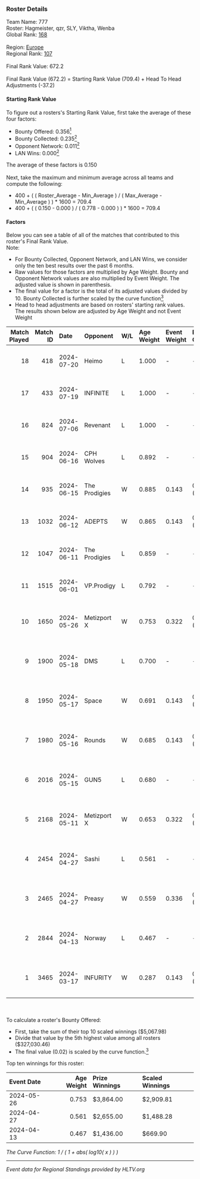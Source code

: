 ### Roster Details<br />
Team Name: 777<br />
Roster: Hagmeister, qzr, SLY, Viktha, Wenba<br />
Global Rank: [168](../standings_global.md)<br />
<br />
Region: [Europe]( ../standings_europe.md)<br />
Regional Rank: [107]( ../standings_europe.md)<br />
<br />
Final Rank Value:  672.2<br />
<br />
Final Rank Value (672.2) = Starting Rank Value (709.4) + Head To Head Adjustments (-37.2)<br />

#### Starting Rank Value<br />
To figure out a rosters's Starting Rank Value, first take the average of these four factors:<br />
- Bounty Offered: 0.356[<sup>1</sup>](#table2)
- Bounty Collected: 0.235[<sup>2</sup>](#table1)
- Opponent Network: 0.011[<sup>2</sup>](#table1)
- LAN Wins: 0.000[<sup>2</sup>](#table1)

The average of these factors is 0.150<br />
<br />
Next, take the maximum and minimum average across all teams and compute the following:<br />
- 400 + ( ( Roster_Average - Min_Average ) / ( Max_Average - Min_Average ) ) * 1600 = 709.4
- 400 + ( ( 0.150 - 0.000 ) / ( 0.778 - 0.000 ) ) * 1600 = 709.4


#### Factors<br />
Below you can see a table of all of the matches that contributed to this roster's Final Rank Value.<br />
Note:<br />

- For Bounty Collected, Opponent Network, and LAN Wins, we consider only the ten best results over the past 6 months.
- Raw values for those factors are multiplied by Age Weight. Bounty and Opponent Network values are also multiplied by Event Weight. The adjusted value is shown in parenthesis.
- The final value for a factor is the total of its adjusted values divided by 10. Bounty Collected is further scaled by the curve function[<sup>3</sup>](#curveFunction)
- Head to head adjustments are based on rosters' starting rank values. The results shown below are adjusted by Age Weight and not Event Weight
<span id="table1"></span><br />


| Match Played | Match ID | Date       | Opponent      | W/L | Age Weight | Event Weight | Bounty Collected | Opponent Network | LAN Wins  | H2H Adj. | Roster                                       |
| -: | -: | :- | :- | :- | :- | :- | :- | :- | :- | -: | :- |
|           18 |      418 | 2024-07-20 | Heimo         | L   | 1.000      | -            | -                | -                | -         |   -16.89 | Hagmeister, qzr, SLY, Viktha, Wenba          |
|           17 |      433 | 2024-07-19 | INFINITE      | L   | 1.000      | -            | -                | -                | -         |   -20.43 | Hagmeister, qzr, SLY, Viktha, Wenba          |
|           16 |      824 | 2024-07-06 | Revenant      | L   | 1.000      | -            | -                | -                | -         |   -11.60 | Hagmeister, qzr, SLY, Viktha, Wenba          |
|           15 |      904 | 2024-06-16 | CPH Wolves    | L   | 0.892      | -            | -                | -                | -         |   -10.81 | Hagmeister, qzr, SLY, Viktha, Wenba          |
|           14 |      935 | 2024-06-15 | The Prodigies | W   | 0.885      | 0.143        | 0.000 (0.000)    | 0.094 (0.012)    | 0 (0.000) |     8.42 | Hagmeister, qzr, SLY, Viktha, Wenba          |
|           13 |     1032 | 2024-06-12 | ADEPTS        | W   | 0.865      | 0.143        | 0.002 (0.000)    | 0.027 (0.003)    | 0 (0.000) |    11.21 | Hagmeister, qzr, SLY, Viktha, Wenba          |
|           12 |     1047 | 2024-06-11 | The Prodigies | L   | 0.859      | -            | -                | -                | -         |   -18.59 | Hagmeister, qzr, SLY, Viktha, Wenba          |
|           11 |     1515 | 2024-06-01 | VP.Prodigy    | L   | 0.792      | -            | -                | -                | -         |    -6.75 | Affava, Hagmeister, qzr, Viktha, Wenba       |
|           10 |     1650 | 2024-05-26 | Metizport X   | W   | 0.753      | 0.322        | 0.005 (0.001)    | 0.025 (0.006)    | 0 (0.000) |     9.28 | Affava, Hagmeister, MadeInRed, Viktha, Wenba |
|            9 |     1900 | 2024-05-18 | DMS           | L   | 0.700      | -            | -                | -                | -         |    -5.72 | Affava, Hagmeister, MadeInRed, Viktha, Wenba |
|            8 |     1950 | 2024-05-17 | Space         | W   | 0.691      | 0.143        | 0.006 (0.001)    | 0.406 (0.040)    | 0 (0.000) |    14.35 | Affava, Hagmeister, MadeInRed, Viktha, Wenba |
|            7 |     1980 | 2024-05-16 | Rounds        | W   | 0.685      | 0.143        | 0.000 (0.000)    | 0.000 (0.000)    | 0 (0.000) |     3.07 | Affava, Hagmeister, MadeInRed, Viktha, Wenba |
|            6 |     2016 | 2024-05-15 | GUN5          | L   | 0.680      | -            | -                | -                | -         |    -4.67 | Affava, Hagmeister, MadeInRed, Viktha, Wenba |
|            5 |     2168 | 2024-05-11 | Metizport X   | W   | 0.653      | 0.322        | 0.005 (0.001)    | 0.025 (0.005)    | 0 (0.000) |     8.47 | Affava, Hagmeister, MadeInRed, Viktha, Wenba |
|            4 |     2454 | 2024-04-27 | Sashi         | L   | 0.561      | -            | -                | -                | -         |    -1.22 | Affava, Hagmeister, MadeInRed, Viktha, Wenba |
|            3 |     2465 | 2024-04-27 | Preasy        | W   | 0.559      | 0.336        | 0.012 (0.002)    | 0.222 (0.042)    | 0 (0.000) |    10.69 | Affava, Hagmeister, MadeInRed, Viktha, Wenba |
|            2 |     2844 | 2024-04-13 | Norway        | L   | 0.467      | -            | -                | -                | -         |    -7.38 | Affava, Hagmeister, MadeInRed, Viktha, Wenba |
|            1 |     3465 | 2024-03-17 | INFURITY      | W   | 0.287      | 0.143        | 0.000 (0.000)    | 0.000 (0.000)    | 0 (0.000) |     1.36 | Affava, Hagmeister, MadeInRed, Viktha, Wenba |

<br />
<span id="table2"></span><br />
To calculate a roster's Bounty Offered:<br />

- First, take the sum of their top 10 scaled winnings ($5,067.98)
- Divide that value by the 5th highest value among all rosters ($327,030.46)
- The final value (0.02) is scaled by the curve function.[<sup>3</sup>](#curveFunction)

Top ten winnings for this roster:<br />

| Event Date | Age Weight | Prize Winnings | Scaled Winnings |
| :- | -: | :- | :- |
| 2024-05-26 |      0.753 | $3,864.00      | $2,909.81       |
| 2024-04-27 |      0.561 | $2,655.00      | $1,488.28       |
| 2024-04-13 |      0.467 | $1,436.00      | $669.90         |


<span id="curveFunction"></span>_The Curve Function: 1 / ( 1 + abs( log10( x ) ) )_<br />

---
_Event data for Regional Standings provided by HLTV.org_<br />
